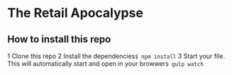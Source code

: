 # The Retail Apocalypse

## How to install this repo
1 Clone this repo
2 Install the dependencies` $ npm install `
3 Start your file. This will automatically start and open   in your browwer` $ gulp watch `
